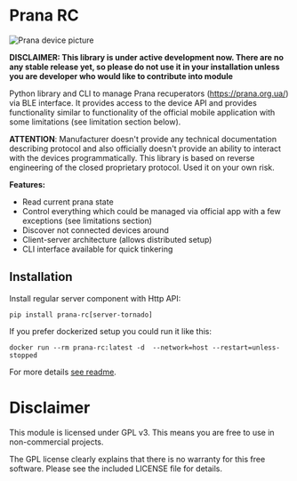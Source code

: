 # Prana RC

![Prana device picture](https://github.com/corvis/prana_rc/blob/development/media/cover-picture.jpg?raw=true "Prana device picture")

**DISCLAIMER: This library is under active development now. There are no any stable release yet, so please do not 
use it in your installation unless you are developer who would like to contribute into module**

Python library and CLI to manage Prana recuperators (https://prana.org.ua/) via BLE interface.
It provides access to the device API and provides functionality similar to functionality of the official mobile 
application with some limitations (see limitation section below).

**ATTENTION**: Manufacturer doesn't provide any technical documentation describing protocol and also officially doesn't 
provide an ability to interact with the devices programmatically. This library is based on reverse engineering of the 
closed proprietary protocol. Used it on your own risk.

**Features:**

* Read current prana state
* Control everything which could be managed via official app with a few exceptions (see limitations section)
* Discover not connected devices around
* Client-server architecture (allows distributed setup)
* CLI interface available for quick tinkering


## Installation

Install regular server component with Http API:

```
pip install prana-rc[server-tornado]
```

If you prefer dockerized setup you could run it like this:

```
docker run --rm prana-rc:latest -d  --network=host --restart=unless-stopped	
```

For more details [see readme](https://github.com/corvis/prana_rc).

# Disclaimer
This module is licensed under GPL v3. This means you are free to use in non-commercial projects.

The GPL license clearly explains that there is no warranty for this free software. Please see the included LICENSE file for details.
